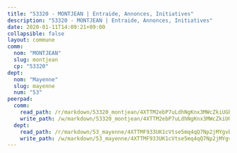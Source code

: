 ```yaml
---
title: "53320 - MONTJEAN | Entraide, Annonces, Initiatives"
description: "53320 - MONTJEAN | Entraide, Annonces, Initiatives"
date: 2020-01-11T14:09:21+09:00
collapsible: false
layout: commune
comm:
  nom: "MONTJEAN"
  slug: montjean
  cp: "53320"
dept:
  nom: "Mayenne"
  slug: mayenne
  num: "53"
peerpad:
  comm:
    read_path: /r/markdown/53320_montjean/4XTTM2ebP7uLdhNgKnx3MWcZkiUGbtJMfrZVdT9XSdPGR7ZsN
    write_path: /w/markdown/53320_montjean/4XTTM2ebP7uLdhNgKnx3MWcZkiUGbtJMfrZVdT9XSdPGR7ZsN-K3TgUoLupmw4VRpohSxPie34gXS4XRKFiQmSyRvjUPLCrBFyYAV3hAjJDVqvkGXCigC6acdYqCcm7Cz8LtbBGjCX8NADyHoJryk4BLvifvW6ZAU4oiqxGq3PjvtE44ZqdFnJ71Ri
  dept:
    read_path: /r/markdown/53_mayenne/4XTTMF933UK1cVtse5mq4qQ7Np2jMYgvbp6qouY9MWyoeWY43
    write_path: /w/markdown/53_mayenne/4XTTMF933UK1cVtse5mq4qQ7Np2jMYgvbp6qouY9MWyoeWY43-K3TgUcgqTBNoSTxPqkZ94HV7ydPjBnvnBue9tEiK9jakhdXjxdo4Br4iK1oa2CDh4yEVWX1tFyjU9wvcKRuNLDocpAE5TJXkqSv2docSVtfLpqmkB6Zf1obqgGj7oAqY4ytCV5Es
---
```


